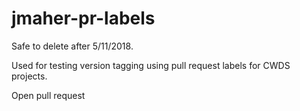 # jmaher-pr-labels

Safe to delete after 5/11/2018.

Used for testing version tagging using pull request labels for CWDS projects.

Open pull request
